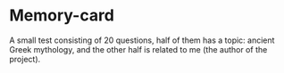 # Memory-card
A small test consisting of 20 questions, half of them has a topic: ancient Greek mythology, and the other half is related to me (the author of the project).


